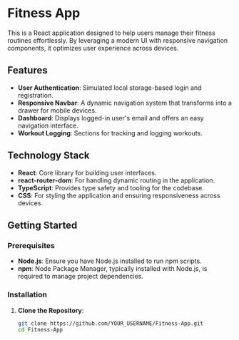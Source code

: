# Fitness App

This is a React application designed to help users manage their fitness routines effortlessly. By leveraging a modern UI with responsive navigation components, it optimizes user experience across devices.

## Features

- **User Authentication**: Simulated local storage-based login and registration.
- **Responsive Navbar**: A dynamic navigation system that transforms into a drawer for mobile devices.
- **Dashboard**: Displays logged-in user's email and offers an easy navigation interface.
- **Workout Logging**: Sections for tracking and logging workouts.

## Technology Stack

- **React**: Core library for building user interfaces.
- **react-router-dom**: For handling dynamic routing in the application.
- **TypeScript**: Provides type safety and tooling for the codebase.
- **CSS**: For styling the application and ensuring responsiveness across devices.

## Getting Started

### Prerequisites

- **Node.js**: Ensure you have Node.js installed to run npm scripts.
- **npm**: Node Package Manager, typically installed with Node.js, is required to manage project dependencies.

### Installation

1. **Clone the Repository**:

   ```bash
   git clone https://github.com/YOUR_USERNAME/Fitness-App.git
   cd Fitness-App